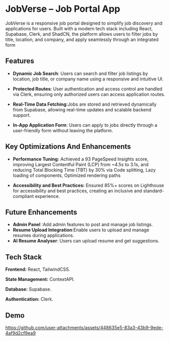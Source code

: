 
# JobVerse – Job Portal App

JobVerse is a responsive job portal designed to simplify job discovery and applications for users. Built with a modern tech stack including React, Supabase, Clerk, and ShadCN, the platform allows users to filter jobs by title, location, and company, and apply seamlessly through an integrated form


## Features

- **Dynamic Job Search**: Users can search and filter job listings by location, job title, or company name using a responsive and intuitive UI.

- **Protected Routes**: User authentication and access control are handled via Clerk, ensuring only authorized users can access application routes.
- **Real-Time Data Fetching**:Jobs are stored and retrieved dynamically from Supabase, allowing real-time updates and scalable backend support.
- **In-App Application Form**: Users can apply to jobs directly through a user-friendly form without leaving the platform.


##  Key Optimizations And Enhancements

- **Performance Tuning:** Achieved a 93 PageSpeed Insights score, improving Largest Contentful Paint (LCP) from ~4.5s to 3.1s, and reducing Total Blocking Time (TBT) by 30% via Code splitting, Lazy loading of components, Optimized rendering paths

- **Accessibility and Best Practices:** Ensured 85%+ scores on Lighthouse for accessibility and best practices, creating an inclusive and standard-compliant experience.
## Future Enhancements

- **Admin Panel** :Add admin features to post and manage job listings.
- **Resume Upload Integration**:Enable users to upload and manage resumes during applications.
- **AI Resume Analyser**: Users can upload resume and get suggestions.
## Tech Stack

**Frontend:** React, TailwindCSS. 

**State Management:** ContextAPI.

**Database:** Supabase.

**Authentication:** Clerk.


## Demo

https://github.com/user-attachments/assets/448635e5-83a3-43b9-9ede-4af9d2cf9ea9

